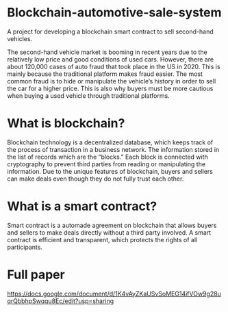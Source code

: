 # Blockchain-automotive-sale-system

A project for developing a blockchain smart contract to sell second-hand vehicles.

The second-hand vehicle market is booming in recent years due to the relatively low price and good conditions of used cars. However, there are about 120,000 cases of auto fraud that took place in the US in 2020. This is mainly because the traditional platform makes fraud easier. The most common fraud is to hide or manipulate the vehicle’s history in order to sell the car for a higher price. This is also why buyers must be more cautious when buying a used vehicle through traditional platforms.

# What is blockchain?

Blockchain technology is a decentralized database, which keeps track of the process of transaction in a business network. The information stored in the list of records which are the “blocks.” Each block is connected with cryptography to prevent third parties from reading or manipulating the information. Due to the unique features of blockchain, buyers and sellers can make deals even though they do not fully trust each other. 

# What is a smart contract?

Smart contract is a automade agreement on blockchain that allows buyers and sellers to make deals directly without a third party involved. A smart contract is efficient and transparent, which protects the rights of all participants. 

# Full paper

https://docs.google.com/document/d/1K4vAyZKaUSvSoMEG14ifVOw9g28uqrQbbhpSwqqu8Ec/edit?usp=sharing
